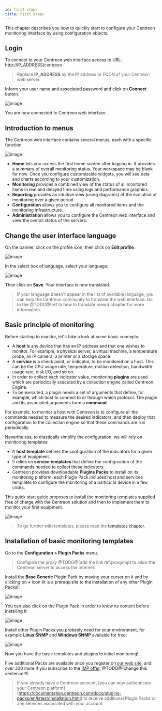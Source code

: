 ```yaml
---
id: first-steps
title: First steps
---
```


This chapter describes you how to quickly start to configure your Centreon monitoring interface by using configuration
objects.

## Login

To connect to your Centreon web interface access to URL: http://IP_ADDRESS/centreon

> Replace **IP_ADDRESS** by the IP address or FQDN of your Centreon web server.

Inform your user name and associated password and click on **Connect** button:

![image](../assets/tutorials/aconnection.png)

You are now connected to Centreon web interface.

## Introduction to menus

The Centreon web interface contains several menus, each with a specific function:

![image](../assets/tutorials/amenu.png)

* **Home** lets you access the first home screen after logging in. It provides a summary of overall monitoring status.
  Your workspace may be blank for now. Once you configure customizable widgets, you will see data and charts according
  to your customization.
* **Monitoring** provides a combined view of the status of all monitored items in real and delayed time using logs and
  performance graphics.
* **Reporting** provides an intuitive view (using diagrams) of the evolution of monitoring over a given period.
* **Configuration** allows you to configure all monitored items and the monitoring infrastructure.
* **Administration** allows you to configure the Centreon web interface and view the overall status of the servers.

## Change the user interface language

On the banner, click on the profile icon, then click on **Edit profile**:

![image](../assets/tutorials/change_language_1.png)

In the select box of language, select your language:

![image](../assets/tutorials/change_language_2.png)

Then click on **Save**. Your interface is now translated.

> If your language doesn't appear in the list of available language, you can help the Centreon community to translate
> the web interface. Go to the @TODO@(ref to how to translate menu) chapter for more information.

## Basic principle of monitoring

Before starting to monitor, let's take a look at some basic concepts:

* A **host** is any device that has an IP address and that one wishes to monitor. For example, a physical server, a
  virtual machine, a temperature probe, an IP camera, a printer or a storage space.
* A **service** is a check point, or indicator, to be monitored on a host. This can be the CPU usage rate, temperature,
  motion detection, bandwidth usage rate, disk I/O, and so on.
* In order to collect each indicator value, monitoring **plugins** are used which are periodically executed by a
  collection engine called Centreon Engine.
* To be executed, a plugin needs a set of arguments that define, for example, which host to connect to or through which protocol.
  The plugin and its associated arguments form a **command**.

For example, to monitor a host with Centreon is to configure all the commands needed to measure the desired indicators,
and then deploy that configuration to the collection engine so that these commands are run periodically.

Nevertheless, to drastically simplify the configuration, we will rely on monitoring templates:

* A **host template** defines the configuration of the indicators for a given type of equipment.
* It relies on **service templates** that define the configuration of the commands needed to collect these indicators.
* Centreon provides downloadable **Plugins Packs** to install on its monitoring platform: each Plugin Pack includes host
  and services templates to configure the monitoring of a particular device in a few clicks.

This quick start guide proposes to install the monitoring templates supplied free of charge with the Centreon solution
and then to implement them to monitor your first equipment.

![image](../assets/tutorials/host_service_command.png)

> To go further with templates, please read the [templates chapter](../monitoring/templates#definition).

## Installation of basic monitoring templates

Go to the **Configuration \> Plugin Packs** menu.

> Configure the proxy @TODO@(add the link ref:proxyimp) to allow the Centreon server to access the Internet.

Install the **Base Generic** Plugin Pack by moving your cursor on it and by clicking on **+** icon (it is a prerequisite
to the installation of any other Plugin Packs):

![image](../assets/tutorials/pp_base_generic_1.png)

You can also click on the Plugin Pack in order to know its content before installing it:

![image](../assets/tutorials/pp_base_generic_2.png)

Install other Plugin Packs you probably need for your environment, for example **Linux SNMP** and **Windows SNMP** available
for free:

![image](../assets/tutorials/pp_install_basic.gif)

Now you have the basic templates and plugins to initial monitoring!

Five additional Packs are available once you register on [our web site](https://store.centreon.com), and over 300
more if you subscribe to the [IMP offer](https://store.centreon.com). @TODO@(change this sentence!!!)

> If you already have a Centreon account, [you can now authenticate your Centreon platform]
> (https://documentation.centreon.com/docs/plugins-packs/en/latest/installation.html)
> to receive additional Plugin Packs or any services associated with your account.
